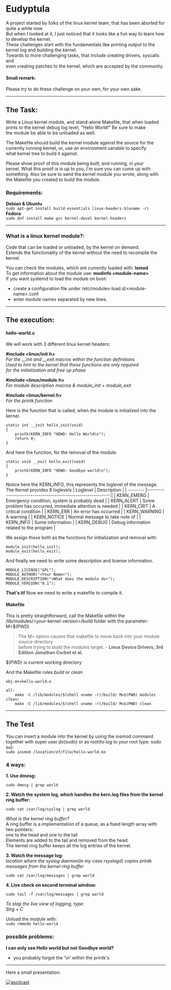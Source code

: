 # Eudyptula

A project started by folks of the linux kernel team, that has been aborted for quite
a while now.  
But when I looked at it, I just noticed that it looks like a fun way to
learn how to develop the kernel.  
These challenges start with the fundamentals like printing output to the kernel log and
building the kernel.  
Towards to more challenging tasks, that include creating drivers, syscalls and  
even creating patches to the kernel, which are accepted by the community.  

#### Small remark:

Please try to do these challenge on your own, for your own sake.  

---

## The Task:
Write a Linux kernel module, and stand-alone Makefile, that when loaded  
prints to the kernel debug log level, "Hello World!"  Be sure to make  
the module be able to be unloaded as well.  

The Makefile should build the kernel module against the source for the  
currently running kernel, or, use an environment variable to specify  
what kernel tree to build it against.  

Please show proof of this module being built, and running, in your  
kernel.  What this proof is is up to you, I'm sure you can come up with  
something.  Also be sure to send the kernel module you wrote, along with  
the Makefile you created to build the module.  

### Requirements:

**Debian & Ubuntu**  
`sudo apt-get install build-essentials linux-headers-$(uname -r)`  
**Fedora**  
`sudo dnf install make gcc kernel-devel kernel-headers`  

---

### What is a linux kernel module?:

Code that can be loaded or unloaded, by the kernel on demand.  
Extends the functionality of the kernel without the need to recompile the kernel.  

You can check the modules, which are currently loaded with: **lsmod**  
To get information about the module use: **modinfo \<module-name\>**  
If you want systemd to load the module on boot:  
* create a configuration file under /etc/modules-load.d/\<module-name\>.conf
* enter module names separated by new lines.

---
## The execution:

#### hello-world.c
We will work with 3 different linux kernel headers:  
  

**#include <linux/init.h>**   
*For the \_\_init and \_\_exit macros within the function definitions*  
*Used to hint to the kernel that these functions are only required*  
*for the initialization and free up phase*  

**#include <linux/module.h>**   
*For module description macros & module_init + module_exit*  

**#include <linux/kernel.h>**   
*For the printk function*  


Here is the function that is called, when the module is initialized into the kernel.  

```
static int __init hello_init(void)  
{  
    printk(KERN_INFO "HEWO: Hello World\n");  
    return 0;  
}
```


And here the function, for the removal of the module:

```
static void __exit hello_exit(void)
{
	printk(KERN_INFO "HEWO: Goodbye world\n");
}
```
Notice here the KERN_INFO, this represents the loglevel of the message.
The Kernel provides 8 loglevels
| Loglevel | Description |
| -------- |:-----------------------------------------------------------:|
| KERN_EMERG | Emergency condition, system is probably dead |
| KERN_ALERT | Some problem has occurred, immediate attention is needed |
| KERN_CRIT | A critical condition |
| KERN_ERR | An error has occurred |
| KERN_WARNING | A warning |
| KERN_NOTICE | Normal message to take note of |
| KERN_INFO | Some information |
| KERN_DEBUG | Debug information related to the program |

We assign these both as the functions for initialization and removal with:

```
module_init(hello_init);
module_exit(hello_exit);
```
And finally we need to write some description and license information.

```
MODULE_LICENSE("GPL");
MODULE_AUTHOR("<Your Name>");
MODULE_DESCRIPTION("<What does the module do>");
MODULE_VERSION("0.1");
```

**That's it!**
Now we need to write a makefile to compile it.

#### Makefile

This is pretty straightforward, call the Makefile within the  
/lib/modules/\<your-kernel-version\>/build folder with the parameter:  
M=$(PWD)
> The M= option causes that makefile to move back into your module source directory  
> before trying to build the modules target. - **Linux Device Drivers, 3rd Edition** 
> **Jonathan Corbet et al.**  

$(PWD) is current working directory

And the Makefile rules *build* or *clean*

```
obj-m+=hello-world.o

all:
	make -C /lib/modules/$(shell uname -r)/build/ M=$(PWD) modules
clean:
	make -C /lib/modules/$(shell uname -r)/build/ M=$(PWD) clean
```

---

## The Test

You can insert a module into the kernel by using the insmod command  
together with super user do(sudo) or as root(to log to your root type: sudo su):  
`sudo insmod /location/of/file/hello-world.ko`  


### 4 ways:

**1. Use dmesg:** 

`sudo dmesg | grep world`  

**2. Watch the system log, which handles the kern.log files from the kernel ring buffer:**

`sudo cat /var/log/syslog | grep world`

*What is the kernel ring buffer?*  
A ring buffer is a implementation of a queue, as a fixed length array with
two pointers:  
one to the head and one to the tail  
Elements are added to the tail and removed from the head.  
The kernel ring buffer keeps all the log entries of the kernel.  

**3. Watch the message log:**  
*location where the syslog daemon(in my case rsyslogd) copies printk messages*
*from the kernel ring buffer*

`sudo cat /var/log/messages | grep world`

**4. Live check on second terminal window:**  

`sudo tail -f /var/log/messages | grep world`  

*To stop the live view of logging, type:*  
*Strg + C*

Unload the module with:  
`sudo rmmode hello-world`

### possible problems:
**I can only see Hello world but not Goodbye world?**
* you probably forgot the '\n' within the printk's

---

Here a small presentation:

[![asciicast](https://asciinema.org/a/mH6VMYxP7h2Ctcs9C7JJUuoNC.svg)](https://asciinema.org/a/mH6VMYxP7h2Ctcs9C7JJUuoNC)
